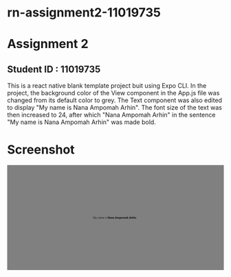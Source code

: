 # rn-assignment2-11019735

# Assignment 2

## Student ID : 11019735

This is a react native blank template project buit using Expo CLI. In the project, the background color of the View component in the App.js file was changed from its default color to grey. The Text component was also edited to display "My name is Nana Ampomah Arhin". The font size of the text was then increased to 24, after which "Nana Ampomah Arhin" in the sentence "My name is Nana Ampomah Arhin" was made bold.

# Screenshot

![Screenshot of My App](Screenshot/react-native-app-screenshot.png)
